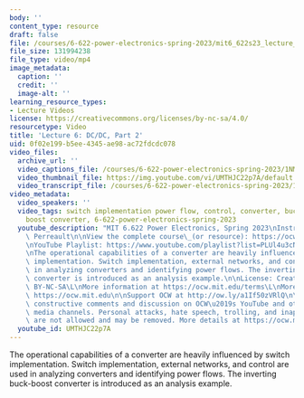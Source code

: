 ```yaml
---
body: ''
content_type: resource
draft: false
file: /courses/6-622-power-electronics-spring-2023/mit6_622s23_lecture_06_360p_16_9.mp4
file_size: 131994238
file_type: video/mp4
image_metadata:
  caption: ''
  credit: ''
  image-alt: ''
learning_resource_types:
- Lecture Videos
license: https://creativecommons.org/licenses/by-nc-sa/4.0/
resourcetype: Video
title: 'Lecture 6: DC/DC, Part 2'
uid: 0f02e199-b5ee-4345-ae98-ac72fdcdc078
video_files:
  archive_url: ''
  video_captions_file: /courses/6-622-power-electronics-spring-2023/1NMW-0j22Z5rJNXlJ45jCc2qvtIHJnPUk_transcript.webvtt
  video_thumbnail_file: https://img.youtube.com/vi/UMTHJC22p7A/default.jpg
  video_transcript_file: /courses/6-622-power-electronics-spring-2023/1NMW-0j22Z5rJNXlJ45jCc2qvtIHJnPUk_transcript.pdf
video_metadata:
  video_speakers: ''
  video_tags: switch implementation power flow, control, converter, buck converter,
    boost converter, 6-622-power-electronics-spring-2023
  youtube_description: "MIT 6.622 Power Electronics, Spring 2023\nInstructor: David\
    \ Perreault\n\nView the complete course\_(or resource): https://ocw.mit.edu/courses/6-622-power-electronics-spring-2023/\L\
    \nYouTube Playlist: https://www.youtube.com/playlist?list=PLUl4u3cNGP62UTc77mJoubhDELSC8lfR0\n\
    \nThe operational capabilities of a converter are heavily influenced by switch\
    \ implementation. Switch implementation, external networks, and control are used\
    \ in analyzing converters and identifying power flows. The inverting buck-boost\
    \ converter is introduced as an analysis example.\n\nLicense: Creative Commons\
    \ BY-NC-SA\L\nMore information at https://ocw.mit.edu/terms\L\nMore courses at\
    \ https://ocw.mit.edu\n\nSupport OCW at http://ow.ly/a1If50zVRlQ\n\nWe encourage\
    \ constructive comments and discussion on OCW\u2019s YouTube and other social\
    \ media channels. Personal attacks, hate speech, trolling, and inappropriate comments\
    \ are not allowed and may be removed. More details at https://ocw.mit.edu/comments.\n"
  youtube_id: UMTHJC22p7A
---
```

The operational capabilities of a converter are heavily influenced by switch implementation. Switch implementation, external networks, and control are used in analyzing converters and identifying power flows. The inverting buck-boost converter is introduced as an analysis example.